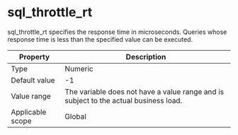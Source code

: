 # sql_throttle_rt

sql_throttle_rt specifies the response time in microseconds. Queries whose response time is less than the specified value can be executed.

| **Property** | **Description** |
|--------|-----------------|
| Type | Numeric |
| Default value | -1 |
| Value range | The variable does not have a value range and is subject to the actual business load. |
| Applicable scope | Global |
